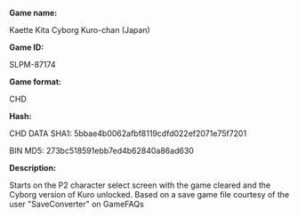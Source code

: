 ﻿**Game name:**

Kaette Kita Cyborg Kuro-chan (Japan)

**Game ID:**

SLPM-87174

**Game format:**

CHD

**Hash:**

CHD DATA SHA1: 5bbae4b0062afbf8119cdfd022ef2071e75f7201

BIN MD5: 273bc518591ebb7ed4b62840a86ad630

**Description:**

Starts on the P2 character select screen with the game cleared and the Cyborg version of Kuro unlocked.
Based on a save game file courtesy of the user "SaveConverter" on GameFAQs